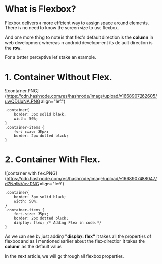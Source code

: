 # What is Flexbox?

Flexbox delivers a more efficient way to assign space around elements. There is no need to know the screen size to use flexbox.

And one more thing to note is that flex's default direction is the **column** in web development whereas in android development its default direction is the **row**.

For a better perceptive let's take an example.

# 1. Container Without Flex.
![container.PNG](https://cdn.hashnode.com/res/hashnode/image/upload/v1668907262605/uwQDLluNA.PNG align="left")

```
.container{
    border: 3px solid black;
    width: 50%;
}
.container-items {
    font-size: 35px;
    border: 2px dotted black;
}
``` 

# 2. Container With Flex.

![container with flex.PNG](https://cdn.hashnode.com/res/hashnode/image/upload/v1668907488047/d7NqlMVuv.PNG align="left")
```
.container{
    border: 3px solid black;
    width: 50%;
}
.container-items {
    font-size: 35px;
    border: 2px dotted black;
    display: flex; /* Adding Flex in code.*/
}
``` 
As we can see by just adding **"display: flex"** it takes all the properties of flexbox and as I mentioned earlier about the flex-direction it takes the **column** as the default value.

In the next article, we will go through all flexbox properties.


